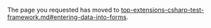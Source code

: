 
The page you requested has moved to [top-extensions-csharp-test-framework.md#entering-data-into-forms](top-extensions-csharp-test-framework.md#entering-data-into-forms). 

